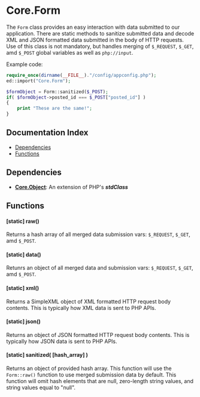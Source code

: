 # Core.Form

The `Form` class provides an easy interaction with data submitted to our application.  There are static methods to sanitize submitted data and decode XML and JSON formatted data submitted in the body of HTTP requests.  Use of this class is not mandatory, but handles merging of `$_REQUEST`, `$_GET`, amd `$_POST` global variables as well as `php://input`.

Example code:
```php
require_once(dirname(__FILE__)."/config/appconfig.php");
ed::import("Core.Form");

$formObject = Form::sanitized($_POST);
if( $formObject->posted_id === $_POST["posted_id"] )
{
	print "These are the same!";
}
```

## Documentation Index

* [Dependencies](#dependencies)
* [Functions](#functions)

## Dependencies

* [**Core.Object**](https://github.com/rkstar/ed/tree/master/docs/Core/Object.md): An extension of PHP's *__stdClass__*

## Functions

#### [static] raw()
Returns a hash array of all merged data submission vars: `$_REQUEST`, `$_GET`, amd `$_POST`.

#### [static] data()

Retunrs an object of all merged data and submission vars: `$_REQUEST`, `$_GET`, amd `$_POST`.

#### [static] xml()

Returns a SimpleXML object of XML formatted HTTP request body contents.  This is typically how XML data is sent to PHP APIs.

#### [static] json()

Returns an object of JSON formatted HTTP request body contents.  This is typically how JSON data is sent to PHP APIs.

#### [static] sanitized( [hash_array] )
Returns an object of provided hash array.  This function will use the `Form::raw()` function to use merged submission data by default.  This function will omit hash elements that are null, zero-length string values, and string values equal to "null".